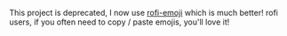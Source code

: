 This project is deprecated, I now use [rofi-emoji](https://github.com/Mange/rofi-emoji) which is much better! rofi users, if you often need to copy / paste emojis, you'll love it!
